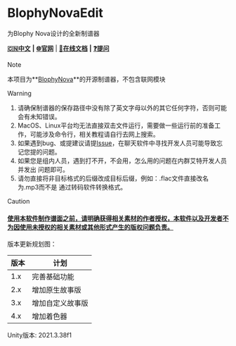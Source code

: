 # BlophyNovaEdit

为Blophy Nova设计的全新制谱器

[**🇨🇳中文**](./README.md) **|** [**🌐官网**](https://blophy.net) | **[📖在线文档](https://blophy.net/start/judge/judge.html)** **|** **[❓提问](https://github.com/BlophyNova/BlophyNovaEdit/issues)**

> [!NOTE]
>
> 本项目为**[BlophyNova](https://github.com/BlophyNova/Blophy)**的开源制谱器，不包含联网模块

> [!WARNING]
>
> 1. 请确保制谱器的保存路径中没有除了英文字母以外的其它任何字符，否则可能会有未知错误。
> 2. MacOS、Linux平台均无法直接双击文件运行，需要做一些运行前的准备工作，可能涉及命令行，相关教程请自行去网上搜索。
> 3. 如果遇到bug、或提建议请提[Issue](https://github.com/BlophyNova/BlophyNovaEdit/issues)，在聊天软件中寻找开发人员可能导致忘记您提的问题。
> 4. 如果您是组内人员，遇到打不开，不会用，怎么用的问题在内群艾特开发人员并发出
>    问题即可。
> 5. 请勿直接将非目标格式的后缀改成目标后缀，例如：.flac文件直接改名为.mp3而不是 通过转码软件转换格式。 

> [!CAUTION]
>
> #### **<u>使用本软件制作谱面之前，请明确获得相关素材的作者授权，本软件以及开发者不为因使用未授权的相关素材或其他形式产生的版权问题负责。</u>**

版本更新规划图：

| 版本 | 计划             |
| ---- | ---------------- |
| 1.x  | 完善基础功能     |
| 2.x  | 增加原生故事版   |
| 3.x  | 增加自定义故事版 |
| 4.x  | 增加着色器       |

Unity版本: 2021.3.38f1

